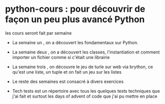 # python-cours : pour découvrir de façon un peu plus avancé Python

les cours seront fait par semaine 

- La semaine un , on a découvert les fondamentaux sur Python.

- La semaine deux , on a découvert les classes, l'instantiation et comment importer un fichier comme si c'était une librairie

- La semaine trois , on découvre le jeu de turle sur web via brython, ce qu'est une liste, un tuple et on fait un jeu sur les listes 

- Le reste des semaines est consacré à divers exercices

- Tech tests est un répertoire avec tous les quelques tests techniques que j'ai fait et surtout les days of advent of code que j'ai pu mettre en place
